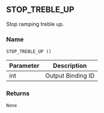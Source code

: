 ## STOP\_TREBLE\_UP

Stop ramping treble up.


### Name

`STOP_TREBLE_UP ()`


| Parameter | Description       |
| --------- | ----------------- |
| int       | Output Binding ID |


### Returns

`None`